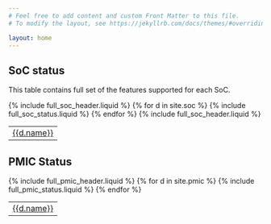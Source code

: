 ```yaml
---
# Feel free to add content and custom Front Matter to this file.
# To modify the layout, see https://jekyllrb.com/docs/themes/#overriding-theme-defaults

layout: home
---
```

<div>
<h2>SoC status</h2>
<p>This table contains full set of the features supported for each SoC.</p>
<table>
<thead>
{% include full_soc_header.liquid %}
</thead>
<tbody>
{% for d in site.soc %}
<tr>
<td><a href="{{d.url | absolute_url}}">{{d.name}}</a></td>
{% include full_soc_status.liquid %}
</tr>
{% endfor %}
</tbody>
<tfoot>
{% include full_soc_header.liquid %}
</tfoot>
</table>
</div>

<div>
<h2>PMIC Status</h2>
<table>
<thead>
{% include full_pmic_header.liquid %}
</thead>
<tbody>
{% for d in site.pmic %}
<tr>
<td><a href="{{d.url | absolute_url}}">{{d.name}}</a></td>
{% include full_pmic_status.liquid %}
</tr>
{% endfor %}
</tbody>
</table>
</div>
